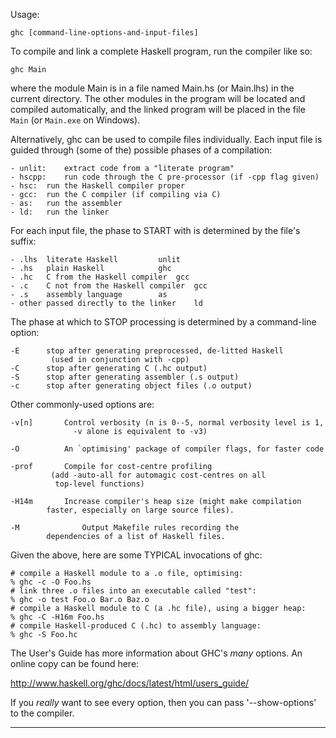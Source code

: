 Usage:

    ghc [command-line-options-and-input-files]

To compile and link a complete Haskell program, run the compiler like
so:

    ghc Main

where the module Main is in a file named Main.hs (or Main.lhs) in the
current directory.  The other modules in the program will be located
and compiled automatically, and the linked program will be placed in
the file `Main` (or `Main.exe` on Windows).

Alternatively, ghc can be used to compile files individually.  Each
input file is guided through (some of the) possible phases of a
compilation:

    - unlit:	extract code from a "literate program"
    - hscpp:	run code through the C pre-processor (if -cpp flag given)
    - hsc:	run the Haskell compiler proper
    - gcc:	run the C compiler (if compiling via C)
    - as:	run the assembler
    - ld:	run the linker

For each input file, the phase to START with is determined by the
file's suffix:

    - .lhs	literate Haskell		 unlit
    - .hs	plain Haskell			 ghc
    - .hc	C from the Haskell compiler	 gcc
    - .c	C not from the Haskell compiler  gcc
    - .s	assembly language		 as
    - other	passed directly to the linker	 ld

The phase at which to STOP processing is determined by a command-line
option:

    -E		stop after generating preprocessed, de-litted Haskell
		     (used in conjunction with -cpp)
    -C		stop after generating C (.hc output)
    -S		stop after generating assembler (.s output)
    -c		stop after generating object files (.o output)

Other commonly-used options are:

    -v[n]	    Control verbosity (n is 0--5, normal verbosity level is 1,
	              -v alone is equivalent to -v3)

    -O		    An `optimising' package of compiler flags, for faster code

    -prof	    Compile for cost-centre profiling
		     (add -auto-all for automagic cost-centres on all
		      top-level functions)

    -H14m	    Increase compiler's heap size (might make compilation
		    faster, especially on large source files).

    -M              Output Makefile rules recording the
		    dependencies of a list of Haskell files.

Given the above, here are some TYPICAL invocations of ghc:

    # compile a Haskell module to a .o file, optimising:
    % ghc -c -O Foo.hs
    # link three .o files into an executable called "test":
    % ghc -o test Foo.o Bar.o Baz.o
    # compile a Haskell module to C (a .hc file), using a bigger heap:
    % ghc -C -H16m Foo.hs
    # compile Haskell-produced C (.hc) to assembly language:
    % ghc -S Foo.hc

The User's Guide has more information about GHC's *many* options.  An
online copy can be found here:

   http://www.haskell.org/ghc/docs/latest/html/users_guide/

If you *really* want to see every option, then you can pass
'--show-options' to the compiler.

------------------------------------------------------------------------
